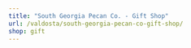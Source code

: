 ```yaml
---
title: "South Georgia Pecan Co. - Gift Shop"
url: /valdosta/south-georgia-pecan-co-gift-shop/
shop: gift
---
```

